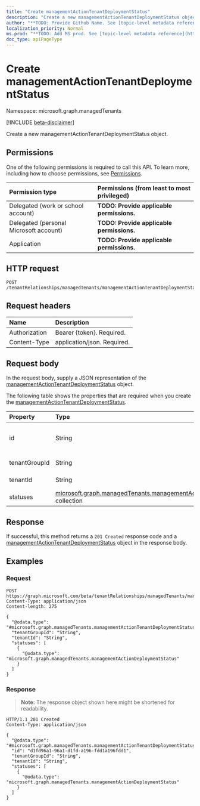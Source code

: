 ```yaml
---
title: "Create managementActionTenantDeploymentStatus"
description: "Create a new managementActionTenantDeploymentStatus object."
author: "**TODO: Provide Github Name. See [topic-level metadata reference](https://msgo.azurewebsites.net/add/document/guidelines/metadata.html#topic-level-metadata)**"
localization_priority: Normal
ms.prod: "**TODO: Add MS prod. See [topic-level metadata reference](https://msgo.azurewebsites.net/add/document/guidelines/metadata.html#topic-level-metadata)**"
doc_type: apiPageType
---
```


# Create managementActionTenantDeploymentStatus
Namespace: microsoft.graph.managedTenants

[!INCLUDE [beta-disclaimer](../../includes/beta-disclaimer.md)]

Create a new managementActionTenantDeploymentStatus object.

## Permissions
One of the following permissions is required to call this API. To learn more, including how to choose permissions, see [Permissions](/graph/permissions-reference).

|Permission type|Permissions (from least to most privileged)|
|:---|:---|
|Delegated (work or school account)|**TODO: Provide applicable permissions.**|
|Delegated (personal Microsoft account)|**TODO: Provide applicable permissions.**|
|Application|**TODO: Provide applicable permissions.**|

## HTTP request

<!-- {
  "blockType": "ignored"
}
-->
``` http
POST /tenantRelationships/managedTenants/managementActionTenantDeploymentStatuses
```

## Request headers
|Name|Description|
|:---|:---|
|Authorization|Bearer {token}. Required.|
|Content-Type|application/json. Required.|

## Request body
In the request body, supply a JSON representation of the [managementActionTenantDeploymentStatus](../resources/managedtenants-managementactiontenantdeploymentstatus.md) object.

The following table shows the properties that are required when you create the [managementActionTenantDeploymentStatus](../resources/managedtenants-managementactiontenantdeploymentstatus.md).

|Property|Type|Description|
|:---|:---|:---|
|id|String|**TODO: Add Description** Inherited from [entity](../resources/managedtenants-entity.md)|
|tenantGroupId|String|**TODO: Add Description**|
|tenantId|String|**TODO: Add Description**|
|statuses|[microsoft.graph.managedTenants.managementActionDeploymentStatus](../resources/managedtenants-managementactiondeploymentstatus.md) collection|**TODO: Add Description**|



## Response

If successful, this method returns a `201 Created` response code and a [managementActionTenantDeploymentStatus](../resources/managedtenants-managementactiontenantdeploymentstatus.md) object in the response body.

## Examples

### Request
<!-- {
  "blockType": "request",
  "name": "create_managementactiontenantdeploymentstatus_from_"
}
-->
``` http
POST https://graph.microsoft.com/beta/tenantRelationships/managedTenants/managementActionTenantDeploymentStatuses
Content-Type: application/json
Content-length: 275

{
  "@odata.type": "#microsoft.graph.managedTenants.managementActionTenantDeploymentStatus",
  "tenantGroupId": "String",
  "tenantId": "String",
  "statuses": [
    {
      "@odata.type": "microsoft.graph.managedTenants.managementActionDeploymentStatus"
    }
  ]
}
```


### Response
>**Note:** The response object shown here might be shortened for readability.
<!-- {
  "blockType": "response",
  "truncated": true,
  "@odata.type": "microsoft.graph.managedTenants.managementActionTenantDeploymentStatus"
}
-->
``` http
HTTP/1.1 201 Created
Content-Type: application/json

{
  "@odata.type": "#microsoft.graph.managedTenants.managementActionTenantDeploymentStatus",
  "id": "d1fd96a1-96a1-d1fd-a196-fdd1a196fdd1",
  "tenantGroupId": "String",
  "tenantId": "String",
  "statuses": [
    {
      "@odata.type": "microsoft.graph.managedTenants.managementActionDeploymentStatus"
    }
  ]
}
```

